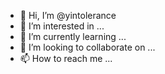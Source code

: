 - 👋 Hi, I’m @yintolerance
- 👀 I’m interested in ...
- 🌱 I’m currently learning ...
- 💞️ I’m looking to collaborate on ...
- 📫 How to reach me ...

<!---
yintolerance/yintolerance is a ✨ special ✨ repository because its `README.md` (this file) appears on your GitHub profile.
You can click the Preview link to take a look at your changes.
--->
